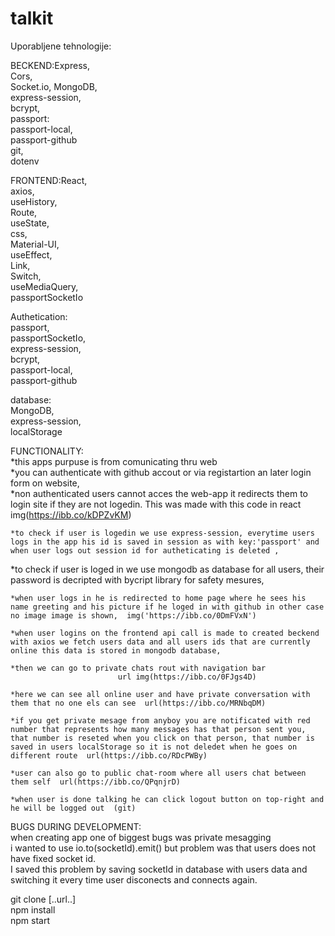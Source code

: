 # talkit


Uporabljene tehnologije:  


BECKEND:Express,  
	Cors,  
	Socket.io,
	MongoDB,	
	express-session,  
	bcrypt,  
	passport:  
		passport-local,  
		passport-github  
	git,  
	dotenv  
  
    
  
FRONTEND:React,   
	 axios,  
	 useHistory,  
	 Route,  
	 useState,  
	 css,  
	 Material-UI,  
	 useEffect,   
	 Link,  
	 Switch,  
	 useMediaQuery,  
	 passportSocketIo  
   
     
Authetication:  
	passport,  
	passportSocketIo,  
	express-session,  
	bcrypt,  
	passport-local,  
	passport-github  
	
  
database:  
	MongoDB,  
	express-session,  
	localStorage  




FUNCTIONALITY:  
	*this apps purpuse is from comunicating thru web  
	*you can authenticate with github accout or via registartion an later login form on website,  
	*non authenticated users cannot acces the web-app it redirects them to login site if they are not logedin. This was made with this code in react   img(https://ibb.co/kDPZvKM)  
  
	*to check if user is logedin we use express-session, everytime users logs in the app his id is saved in session as with key:'passport' and when user logs out session id for autheticating is deleted ,
	
  *to check if user is loged in we use mongodb as database for all users, their password is decripted with bycript library for safety mesures,  
  
	*when user logs in he is redirected to home page where he sees his name greeting and his picture if he loged in with github in other case no image image is shown,  img('https://ibb.co/0DmFVxN')  
  
	*when user logins on the frontend api call is made to created beckend with axios we fetch users data and all users ids that are currently online this data is stored in mongodb database,    
	
	*then we can go to private chats rout with navigation bar  
							url img(https://ibb.co/0FJgs4D)	

	*here we can see all online user and have private conversation with them that no one els can see  url(https://ibb.co/MRNbqDM)   

	*if you get private mesage from anyboy you are notificated with red number that represents how many messages has that person sent you, that number is reseted when you click on that person, that number is saved in users localStorage so it is not deledet when he goes on different route  url(https://ibb.co/RDcPWBy)   

	*user can also go to public chat-room where all users chat between them self  url(https://ibb.co/QPqnjrD)  

	*when user is done talking he can click logout button on top-right and he will be logged out  (git)  
	
  
BUGS DURING DEVELOPMENT:  
	when creating app one of biggest bugs was private mesagging  
	i wanted to use io.to(socketId).emit() but problem was that users does not have fixed  socket id.     
	I saved this problem by saving socketId in database with users data and switching it every time user disconects and connects again.   
	
	
  

git clone [..url..]  
npm install  
npm start  

